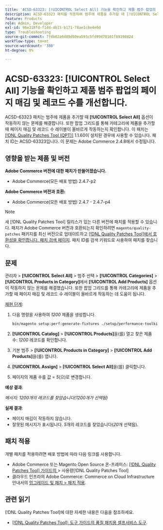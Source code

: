 ```yaml
---
title: 'ACSD-63323: [!UICONTROL Select All] 기능을 확인하고 제품 범주 팝업의 페이지 매김 및 레코드 수를 개선합니다.'
description: ACSD-63323 패치를 적용하여 범주에 제품을 추가할 때 [!UICONTROL Select All] 옵션이 작동하지 않는 Adobe Commerce 문제를 해결합니다. 또한 팝업 그리드를 통해 카테고리에 제품을 추가할 때 페이지 매김 및 레코드 수 레이블이 올바르게 작동하는지 확인합니다.
feature: Products
role: Admin, Developer
exl-id: 96e318fd-f1dd-4b15-b171-78ae1c8e4e0d
type: Troubleshooting
source-git-commit: 7fdb02a6d89d50ea593c5fd99d78101f89198424
workflow-type: tm+mt
source-wordcount: '388'
ht-degree: 0%

---
```


# ACSD-63323: [!UICONTROL Select All] 기능을 확인하고 제품 범주 팝업의 페이지 매김 및 레코드 수를 개선합니다.

ACSD-63323 패치는 범주에 제품을 추가할 때 **[!UICONTROL Select All]** 옵션이 작동하지 않는 문제를 해결합니다. 또한 팝업 그리드를 통해 카테고리에 제품을 추가할 때 페이지 매김 및 레코드 수 레이블이 올바르게 작동하는지 확인합니다. 이 패치는 [[!DNL Quality Patches Tool (QPT)]](/help/tools/quality-patches-tool/quality-patches-tool-to-self-serve-quality-patches.md) 1.1.60이 설치된 경우에 사용할 수 있습니다. 패치 ID는 ACSD-63323입니다. 이 문제는 Adobe Commerce 2.4.8에서 수정됩니다.

## 영향을 받는 제품 및 버전

**Adobe Commerce 버전에 대한 패치가 만들어졌습니다.**
* Adobe Commerce(모든 배포 방법) 2.4.7-p2

**Adobe Commerce 버전과 호환:**
* Adobe Commerce(모든 배포 방법) 2.4.7 - 2.4.7-p4

>[!NOTE]
>
>새 [!DNL Quality Patches Tool] 릴리스가 있는 다른 버전에 패치를 적용할 수 있습니다. 패치가 Adobe Commerce 버전과 호환되는지 확인하려면 `magento/quality-patches` 패키지를 최신 버전으로 업데이트하고 [[!DNL Quality Patches Tool]에서 호환성을 확인합니다. 패치 검색 페이지](https://experienceleague.adobe.com/tools/commerce-quality-patches/index.html). 패치 ID를 검색 키워드로 사용하여 패치를 찾습니다.

## 문제

관리자 > **[!UICONTROL Select All]** > 범주 선택 > **[!UICONTROL Categories]** > **[!UICONTROL Products in Category]**&#x200B;에서 **[!UICONTROL Add Products]** 옵션이 작동하지 않는 문제를 해결했습니다. 또한 팝업 그리드를 통해 카테고리에 제품을 추가할 때 페이지 매김 및 레코드 수 레이블이 올바르게 작동하는 데 도움이 됩니다.


<u>재현 단계</u>:

1. 다음 명령을 사용하여 *1200* 제품을 생성합니다.

   ```bash
   bin/magento setup:perf:generate-fixtures ./setup/performance-toolkit/profiles/ce/small.xml
   ```

1. **[!UICONTROL Catalog]** > **[!UICONTROL Products]**&#x200B;을(를) 열고 찾은 제품 수: *1200* 레코드를 확인합니다.
1. 기본 범주 > **[!UICONTROL Products in Category]** > **[!UICONTROL Add Products]**&#x200B;을(를) 엽니다.
1. **[!UICONTROL Assign]** > **[!UICONTROL Select All]**&#x200B;을(를) 클릭합니다.
1. 페이지의 제품 수를 값 = *5*(으)로 변경합니다.


**예상 결과**:

*메시지: 1200개의 레코드를 찾았습니다(1200개가 선택됨)*

**실제 결과**:

* 페이지 매김이 작동하지 않습니다.
* 잘못된 메시지가 표시됩니다. *5*&#x200B;개의 레코드를 찾았습니다(*20*&#x200B;개 선택됨).

## 패치 적용

개별 패치를 적용하려면 배포 방법에 따라 다음 링크를 사용합니다.

* Adobe Commerce 또는 Magento Open Source 온-프레미스: [[!DNL Quality Patches Tool]  가이드의 ](/help/tools/quality-patches-tool/usage.md)> 사용량[!DNL Quality Patches Tool]
* 클라우드 인프라의 Adobe Commerce: Commerce on Cloud Infrastructure 안내서의 [업그레이드 및 패치 > 패치 적용](https://experienceleague.adobe.com/docs/commerce-cloud-service/user-guide/develop/upgrade/apply-patches.html).


## 관련 읽기

[!DNL Quality Patches Tool]에 대한 자세한 내용은 다음을 참조하세요.

* [[!DNL Quality Patches Tool]: 도구 가이드의 품질 패치용 셀프서비스 도구](/help/tools/quality-patches-tool/quality-patches-tool-to-self-serve-quality-patches.md).

